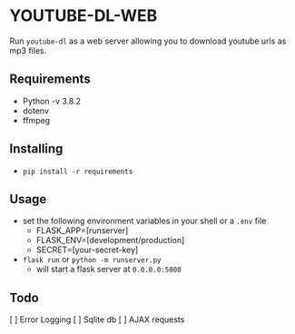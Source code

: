 # YOUTUBE-DL-WEB

Run `youtube-dl` as a web server allowing you to download youtube urls as mp3 files.

## Requirements

- Python -v 3.8.2
- dotenv
- ffmpeg

## Installing

- `pip install -r requirements`

## Usage

- set the following environment variables in your shell or a `.env` file
  - FLASK_APP=[runserver]
  - FLASK_ENV=[development/production]
  - SECRET=[your-secret-key]
- `flask run` or `python -m runserver.py`
  - will start a flask server at `0.0.0.0:5000`

## Todo

[ ] Error Logging
[ ] Sqlite db
[ ] AJAX requests
